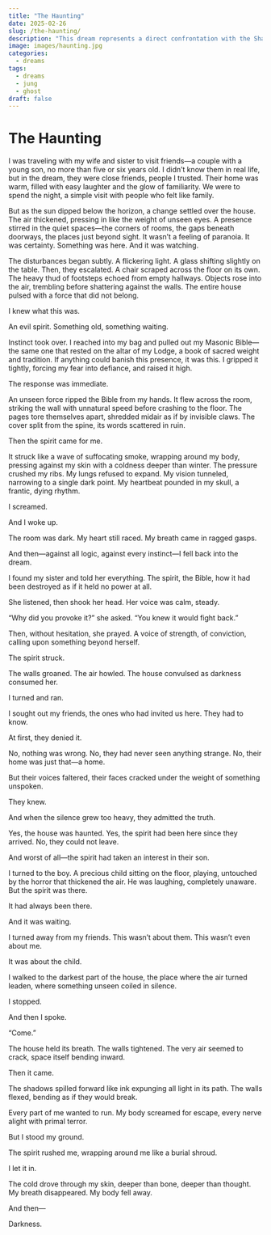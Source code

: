 ```yaml
---
title: "The Haunting"
date: 2025-02-26
slug: /the-haunting/
description: "This dream represents a direct confrontation with the Shadow, the unconscious, and the wounds of the inner child. The setting—a visit to trusted friends in a warm home—symbolizes the illusory safety of the familiar, but beneath the surface, something old, hidden, and unresolved stirs."
image: images/haunting.jpg
categories:
  - dreams
tags:
  - dreams
  - jung
  - ghost
draft: false
---
```



# The Haunting

I was traveling with my wife and sister to visit friends—a couple with a young son, no more than five or six years old. I didn’t know them in real life, but in the dream, they were close friends, people I trusted. Their home was warm, filled with easy laughter and the glow of familiarity. We were to spend the night, a simple visit with people who felt like family.

But as the sun dipped below the horizon, a change settled over the house. The air thickened, pressing in like the weight of unseen eyes. A presence stirred in the quiet spaces—the corners of rooms, the gaps beneath doorways, the places just beyond sight. It wasn’t a feeling of paranoia. It was certainty. Something was here. And it was watching.

The disturbances began subtly. A flickering light. A glass shifting slightly on the table. Then, they escalated. A chair scraped across the floor on its own. The heavy thud of footsteps echoed from empty hallways. Objects rose into the air, trembling before shattering against the walls. The entire house pulsed with a force that did not belong.

I knew what this was.

An evil spirit. Something old, something waiting.

Instinct took over. I reached into my bag and pulled out my Masonic Bible—the same one that rested on the altar of my Lodge, a book of sacred weight and tradition. If anything could banish this presence, it was this. I gripped it tightly, forcing my fear into defiance, and raised it high.

The response was immediate.

An unseen force ripped the Bible from my hands. It flew across the room, striking the wall with unnatural speed before crashing to the floor. The pages tore themselves apart, shredded midair as if by invisible claws. The cover split from the spine, its words scattered in ruin.

Then the spirit came for me.

It struck like a wave of suffocating smoke, wrapping around my body, pressing against my skin with a coldness deeper than winter. The pressure crushed my ribs. My lungs refused to expand. My vision tunneled, narrowing to a single dark point. My heartbeat pounded in my skull, a frantic, dying rhythm.

I screamed.

And I woke up.

The room was dark. My heart still raced. My breath came in ragged gasps.

And then—against all logic, against every instinct—I fell back into the dream.

I found my sister and told her everything. The spirit, the Bible, how it had been destroyed as if it held no power at all.

She listened, then shook her head. Her voice was calm, steady.

“Why did you provoke it?” she asked. “You knew it would fight back.”

Then, without hesitation, she prayed. A voice of strength, of conviction, calling upon something beyond herself.

The spirit struck.

The walls groaned. The air howled. The house convulsed as darkness consumed her.

I turned and ran.

I sought out my friends, the ones who had invited us here. They had to know.

At first, they denied it.

No, nothing was wrong. No, they had never seen anything strange. No, their home was just that—a home.

But their voices faltered, their faces cracked under the weight of something unspoken.

They knew.

And when the silence grew too heavy, they admitted the truth.

Yes, the house was haunted.
Yes, the spirit had been here since they arrived.
No, they could not leave.

And worst of all—the spirit had taken an interest in their son.

I turned to the boy. A precious child sitting on the floor, playing, untouched by the horror that thickened the air. He was laughing, completely unaware. But the spirit was there.

It had always been there.

And it was waiting.

I turned away from my friends. This wasn’t about them. This wasn’t even about me.

It was about the child.

I walked to the darkest part of the house, the place where the air turned leaden, where something unseen coiled in silence.

I stopped.

And then I spoke.

“Come.”

The house held its breath. The walls tightened. The very air seemed to crack, space itself bending inward.

Then it came.

The shadows spilled forward like ink expunging all light in its path. The walls flexed, bending as if they would break.

Every part of me wanted to run. My body screamed for escape, every nerve alight with primal terror.

But I stood my ground.

The spirit rushed me, wrapping around me like a burial shroud.

I let it in.

The cold drove through my skin, deeper than bone, deeper than thought. My breath disappeared. My body fell away.

And then—

Darkness.

